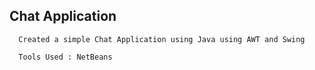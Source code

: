 Chat Application
--
      Created a simple Chat Application using Java using AWT and Swing 
      
      Tools Used : NetBeans
